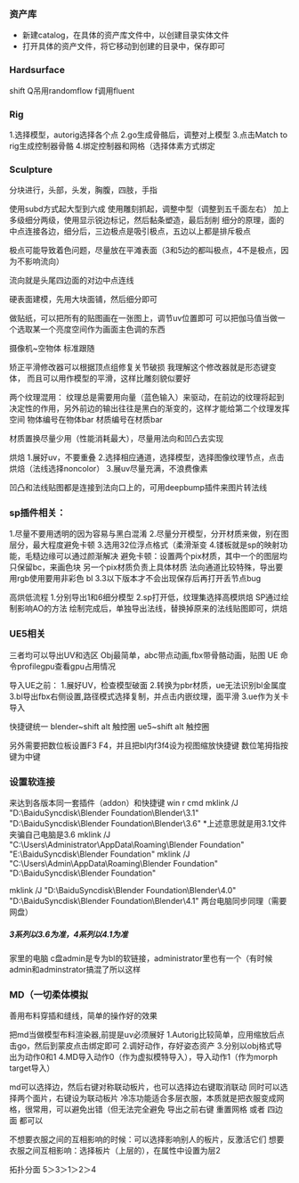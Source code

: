 ### 资产库
* 新建catalog，在具体的资产库文件中，以创建目录实体文件
* 打开具体的资产文件，将它移动到创建的目录中，保存即可
### Hardsurface
shift Q吊用randomflow
f调用fluent

### Rig
1.选择模型，autorig选择各个点
2.go生成骨骼后，调整对上模型
3.点击Match to rig生成控制器骨骼
4.绑定控制器和网格（选择体素方式绑定
### Sculpture
分块进行，头部，头发，胸腹，四肢，手指

使用subd方式起大型到六成
使用雕刻抓起，调整中型（调整到五千面左右）
加上多级细分两级，使用显示锐边标记，然后黏条塑造，最后刮削
细分的原理，面的中点连接各边，细分后，三边极点是吸引极点，五边以上都是排斥极点

极点可能导致着色问题，尽量放在平滩表面（3和5边的都叫极点，4不是极点，因为不影响流向）

流向就是头尾四边面的对边中点连线


硬表面建模，先用大块面铺，然后细分即可

做贴纸，可以把所有的贴图画在一张图上，调节uv位置即可
可以把伽马值当做一个选取某一个亮度空间作为画面主色调的东西

摄像机~空物体
标准跟随

矫正平滑修改器可以根据顶点组修复关节破损
我理解这个修改器就是形态键变体，
而且可以用作模型的平滑，这样比雕刻貌似要好

两个纹理混用：
纹理总是需要用向量（蓝色输入）来驱动，在前边的纹理将起到决定性的作用，另外前边的输出往往是黑白的渐变的，这样才能给第二个纹理发挥空间
物体编号在物体bar
材质编号在材质bar

材质置换尽量少用（性能消耗最大），尽量用法向和凹凸去实现

烘焙
1.展好uv，不要重叠
2.选择相应通道，选择模型，选择图像纹理节点，点击烘焙（法线选择noncolor）
3.展uv尽量充满，不浪费像素

凹凸和法线贴图都是连接到法向口上的，可用deepbump插件来图片转法线


### sp插件相关：
1.尽量不要用透明的因为容易与黑白混淆
2.尽量分开模型，分开材质来做，别在图层分，最大程度避免卡顿
3.选用32位浮点格式（柔滑渐变
4.镂板就是sp的映射功能，毛糙边缘可以通过颜渐解决
避免卡顿：设置两个pix材质，其中一个的图层均只保留bc，来画色块
另一个pix材质负责上具体材质
法向通道比较特殊，导出要用rgb使用要用非彩色
bl 3.3以下版本才不会出现保存后再打开丢节点bug

高烘低流程
1.分别导出1和6细分模型
2.sp打开低，纹理集选择高模烘焙
SP通过绘制影响AO的方法
绘制完成后，单独导出法线，替换掉原来的法线贴图即可，烘焙

### UE5相关
三者均可以导出UV和选区
Obj最简单，abc带点动画,fbx带骨骼动画，贴图
UE 命令profilegpu查看gpu占用情况

导入UE之前：
1.展好UV，检查模型破面
2.转换为pbr材质，ue无法识别bl金属度
3.bl导出fbx右侧设置,路径模式选择复制，并点击内嵌纹理，面平滑
3.ue作为关卡导入

快捷键统一
blender~shift alt 触控圈
ue5~shift alt 触控圈

另外需要把数位板设置F3 F4，并且把bl内f3f4设为视图缩放快捷键
数位笔拇指按键为中键

### 设置软连接
来达到各版本同一套插件（addon）和快捷键
win r cmd
mklink /J "D:\BaiduSyncdisk\Blender Foundation\Blender\3.1" "D:\BaiduSyncdisk\Blender Foundation\Blender\3.6"
*上述意思就是用3.1文件夹骗自己电脑是3.6
mklink /J "C:\Users\Administrator\AppData\Roaming\Blender Foundation" "E:\BaiduSyncdisk\Blender Foundation"
mklink /J "C:\Users\Admin\AppData\Roaming\Blender Foundation" "D:\BaiduSyncdisk\Blender Foundation"
 
mklink /J "D:\BaiduSyncdisk\Blender Foundation\Blender\4.0" "D:\BaiduSyncdisk\Blender Foundation\Blender\4.1"
两台电脑同步同理（需要网盘）
##### 3系列以3.6为准，4系列以4.1为准
家里的电脑 c盘admin是专为bl的软链接，administrator里也有一个（有时候admin和adminstrator搞混了所以这样


### MD（一切柔体模拟
善用布料穿插和缝线，简单的操作好的效果

把md当做模型布料渲染器,前提是uv必须展好
1.Autorig比较简单，应用缩放后点击go，然后到蒙皮点击绑定即可
2.调好动作，存好姿态资产
3.分别以obj格式导出为动作0和1
4.MD导入动作0（作为虚拟模特导入），导入动作1（作为morph target导入）

md可以选择边，然后右键对称联动板片，也可以选择边右键取消联动
同时可以选择两个面片，右键设为联动板片
冷冻功能适合多层衣服，本质就是把衣服变成网格，很常用，可以避免出错（但无法完全避免
导出之前右键 重置网格 或者 四边面 都可以

不想要衣服之间的互相影响的时候：可以选择影响别人的板片，反激活它们
想要衣服之间互相影响：选择板片（上层的），在属性中设置为层2

拓扑分面
5＞3＞1＞2＞4